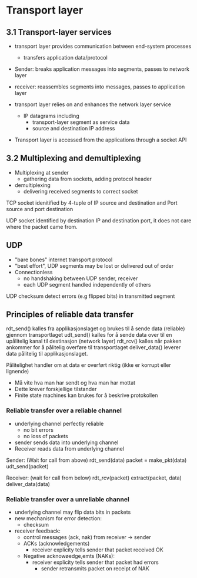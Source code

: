 # Transport layer
## 3.1 Transport-layer services
- transport layer provides communication between end-system processes
	- transfers application data/protocol
- Sender: breaks application messages into segments, passes to network layer
- receiver: reassembles segments into messages, passes to application layer
- transport layer relies on and enhances the network layer service
	- IP datagrams including
		- transport-layer segment as service data
		- source and destination IP address

- Transport layer is accessed from the applications through a socket API

## 3.2 Multiplexing and demultiplexing
- Multiplexing at sender
	- gathering data from sockets, adding protocol header
- demultiplexing
	- delivering received segments to correct socket

TCP socket idenitified by 4-tuple of IP source and destination and Port source and port destination

UDP socket identified by destination IP and destination port, it does not care where the packet came from.

## UDP
- "bare bones" internet transport protocol
- "best effort", UDP segments may be lost or delivered out of order
- Connectionless
	- no handshaking between UDP sender, receiver
	- each UDP segment handled independently of others

UDP checksum detect errors (e.g flipped bits) in transmitted segment

## Principles of reliable data transfer
rdt_send() kalles fra applikasjonslaget og brukes til å sende data (reliable) gjennom transportlaget
udt_send() kalles for å sende data over til en upålitelig kanal til destinasjon (network layer)
rdt_rcv() kalles når pakken ankommer for å pålitelig overføre til transportlaget
deliver_data() leverer data pålitelig til applikasjonslaget.

Pålitelighet handler om at data er overført riktig (ikke er korrupt eller lignende)
- Må vite hva man har sendt og hva man har mottat
- Dette krever forskjellige tilstander
- Finite state machines kan brukes for å beskrive protokollen

### Reliable transfer over a reliable channel
- underlying channel perfectly reliable
	- no bit errors
	- no loss of packets
- sender sends data into underlying channel
- Receiver reads data from underlying channel

Sender:
(Wait for call from above) rdt_send(data)
packet = make_pkt(data)
udt_send(packet)

Receiver:
(wait for call from below) rdt_rcv(packet)
extract(packet, data)
deliver_data(data)

### Reliable transfer over a unreliable channel
- underlying channel may flip data bits in packets
- new mechanism for error detection:
	- checksum
- receiver feedback:
	- control messages (ack, nak) from receiver -> sender
	- ACKs (acknowledgements)
		- receiver explicity tells sender that packet received OK
	- Negative acknowøedge,emts (NAKs):
		- receiver explicity tells sender that packet had errors
			- sender retransmits packet on receipt of NAK